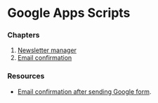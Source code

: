 # Google Apps Scripts

### Chapters
1. [Newsletter manager](https://github.com/Kibo/google_apps_scripts/tree/master/NewsletterManager)
2. [Email confirmation](https://github.com/Kibo/google_apps_scripts/tree/master/EmailConfirmation)


### Resources
- [Email confirmation after sending Google form](http://tomasjurman.blogspot.cz/2012/12/email-confirmation-after-sending-google.html).
